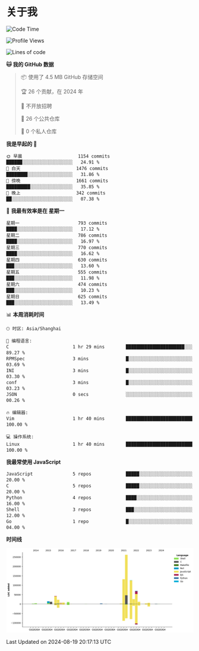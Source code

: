 # 关于我

<!--START_SECTION:waka-->
![Code Time](http://img.shields.io/badge/Code%20Time-888%20hrs%2018%20mins-blue)

![Profile Views](http://img.shields.io/badge/%E4%B8%AA%E4%BA%BA%E8%B5%84%E6%96%99%E8%A7%82%E7%9C%8B%E6%AC%A1%E6%95%B0-0-blue)

![Lines of code](https://img.shields.io/badge/%E4%BB%8E%E3%80%8CHello%20World%E3%80%8D%E8%B5%B7%E6%88%91%E5%B7%B2%E7%BB%8F%E5%86%99%E4%BA%86-762.2%20thousand%20%E8%A1%8C%E4%BB%A3%E7%A0%81-blue)

**🐱 我的 GitHub 数据** 

> 📦  使用了 4.5 MB GitHub 存储空间 
 > 
> 🏆 26 个贡献，在 2024 年
 > 
> 🚫 不开放招聘
 > 
> 📜 26 个公共仓库 
 > 
> 🔑 0 个私人仓库 
 > 
**我是早起的 🐤** 

```text
🌞 早晨                     1154 commits        ██████░░░░░░░░░░░░░░░░░░░   24.91 % 
🌆 白天                     1476 commits        ████████░░░░░░░░░░░░░░░░░   31.86 % 
🌃 傍晚                     1661 commits        █████████░░░░░░░░░░░░░░░░   35.85 % 
🌙 晚上                     342 commits         ██░░░░░░░░░░░░░░░░░░░░░░░   07.38 % 
```
📅 **我最有效率是在 星期一** 

```text
星期一                      793 commits         ████░░░░░░░░░░░░░░░░░░░░░   17.12 % 
星期二                      786 commits         ████░░░░░░░░░░░░░░░░░░░░░   16.97 % 
星期三                      770 commits         ████░░░░░░░░░░░░░░░░░░░░░   16.62 % 
星期四                      630 commits         ███░░░░░░░░░░░░░░░░░░░░░░   13.60 % 
星期五                      555 commits         ███░░░░░░░░░░░░░░░░░░░░░░   11.98 % 
星期六                      474 commits         ███░░░░░░░░░░░░░░░░░░░░░░   10.23 % 
星期日                      625 commits         ███░░░░░░░░░░░░░░░░░░░░░░   13.49 % 
```


📊 **本周消耗时间** 

```text
🕑︎ 时区: Asia/Shanghai

💬 编程语言: 
C                        1 hr 29 mins        ██████████████████████░░░   89.27 % 
RPMSpec                  3 mins              █░░░░░░░░░░░░░░░░░░░░░░░░   03.69 % 
INI                      3 mins              █░░░░░░░░░░░░░░░░░░░░░░░░   03.30 % 
conf                     3 mins              █░░░░░░░░░░░░░░░░░░░░░░░░   03.23 % 
JSON                     0 secs              ░░░░░░░░░░░░░░░░░░░░░░░░░   00.26 % 

🔥 编辑器: 
Vim                      1 hr 40 mins        █████████████████████████   100.00 % 

💻 操作系统: 
Linux                    1 hr 40 mins        █████████████████████████   100.00 % 
```

**我最常使用 JavaScript** 

```text
JavaScript               5 repos             █████░░░░░░░░░░░░░░░░░░░░   20.00 % 
C                        5 repos             █████░░░░░░░░░░░░░░░░░░░░   20.00 % 
Python                   4 repos             ████░░░░░░░░░░░░░░░░░░░░░   16.00 % 
Shell                    3 repos             ███░░░░░░░░░░░░░░░░░░░░░░   12.00 % 
Go                       1 repo              █░░░░░░░░░░░░░░░░░░░░░░░░   04.00 % 
```



**时间线**

![Lines of Code chart](https://raw.githubusercontent.com/Arondight/Arondight/master/assets/bar_graph.png)


 Last Updated on 2024-08-19 20:17:13 UTC
<!--END_SECTION:waka-->
